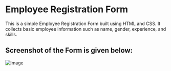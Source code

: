 # Employee Registration Form
This is a simple Employee Registration Form built using HTML and CSS. It collects basic employee information such as name, gender, experience, and skills.

## Screenshot of the Form is given below:

![image](https://github.com/divyanshrampal/HTML-Refresher/assets/93667147/ddc47bae-b488-44b7-9511-fe3446bc9f10)
